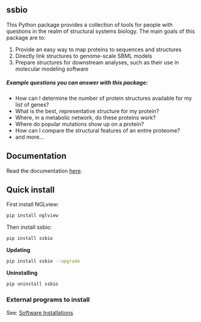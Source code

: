 [//]: [![Binder](http://mybinder.org/badge.svg)](http://mybinder.org/repo/nmih/ssbio)

## ssbio
This Python package provides a collection of tools for people with questions in the realm
of structural systems biology. The main goals of this package are to:

1. Provide an easy way to map proteins to sequences and structures
2. Directly link structures to genome-scale SBML models
3. Prepare structures for downstream analyses, such as their use in molecular modeling software

##### Example questions you can answer with this package:

- How can I determine the number of protein structures available for my list of genes?
- What is the best, representative structure for my protein?
- Where, in a metabolic network, do these proteins work?
- Where do popular mutations show up on a protein?
- How can I compare the structural features of an entire proteome?
- and more...

## Documentation
Read the documentation [here](http://ssbio.readthedocs.io/en/latest/).

## Quick install

First install NGLview:
```bash
pip install nglview
```

Then install ssbio:
```bash
pip install ssbio
```

**Updating**
```bash
pip install ssbio --upgrade
```

**Uninstalling**
```bash
pip uninstall ssbio
```

### External programs to install
See: [Software Installations](https://github.com/SBRG/ssbio/wiki/Software-Installations)